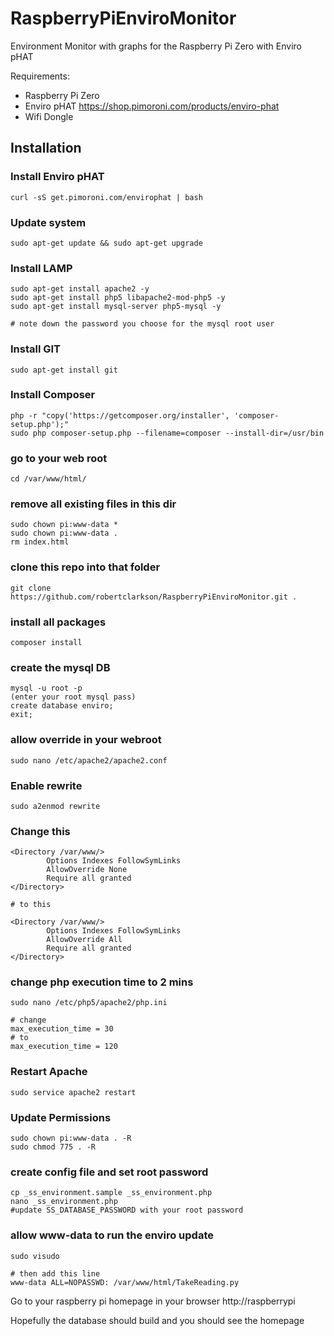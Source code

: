 # RaspberryPiEnviroMonitor
Environment Monitor with graphs for the Raspberry Pi Zero with Enviro pHAT

Requirements:
* Raspberry Pi Zero
* Enviro pHAT https://shop.pimoroni.com/products/enviro-phat
* Wifi Dongle

## Installation

### Install Enviro pHAT
```
curl -sS get.pimoroni.com/envirophat | bash
```
### Update system
```
sudo apt-get update && sudo apt-get upgrade
```
### Install LAMP
```
sudo apt-get install apache2 -y
sudo apt-get install php5 libapache2-mod-php5 -y
sudo apt-get install mysql-server php5-mysql -y

# note down the password you choose for the mysql root user
```

### Install GIT
```
sudo apt-get install git
```
### Install Composer
```
php -r "copy('https://getcomposer.org/installer', 'composer-setup.php');"
sudo php composer-setup.php --filename=composer --install-dir=/usr/bin
```
### go to your web root
```
cd /var/www/html/

```
### remove all existing files in this dir
```
sudo chown pi:www-data *
sudo chown pi:www-data .
rm index.html
```

### clone this repo into that folder
```
git clone https://github.com/robertclarkson/RaspberryPiEnviroMonitor.git .
```

### install all packages
```
composer install
```

### create the mysql DB
```
mysql -u root -p
(enter your root mysql pass)
create database enviro;
exit;
```
### allow override in your webroot
```
sudo nano /etc/apache2/apache2.conf
```

### Enable rewrite
```
sudo a2enmod rewrite
```
### Change this 
```
<Directory /var/www/>
        Options Indexes FollowSymLinks
        AllowOverride None
        Require all granted
</Directory>

# to this

<Directory /var/www/>
        Options Indexes FollowSymLinks
        AllowOverride All
        Require all granted
</Directory>
```
### change php execution time to 2 mins
```
sudo nano /etc/php5/apache2/php.ini

# change 
max_execution_time = 30
# to 
max_execution_time = 120

```

### Restart Apache
```
sudo service apache2 restart
```

### Update Permissions
```
sudo chown pi:www-data . -R
sudo chmod 775 . -R
```
### 

### create config file and set root password
```
cp _ss_environment.sample _ss_environment.php
nano _ss_environment.php
#update SS_DATABASE_PASSWORD with your root password
```

### allow www-data to run the enviro update
```
sudo visudo

# then add this line
www-data ALL=NOPASSWD: /var/www/html/TakeReading.py
```

Go to your raspberry pi homepage in your browser
http://raspberrypi

Hopefully the database should build and you should see the homepage
